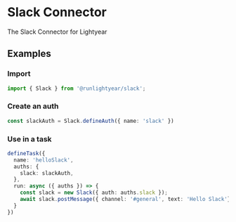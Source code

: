 # Slack Connector

The Slack Connector for Lightyear

## Examples

### Import

```typescript
import { Slack } from '@runlightyear/slack';
```

### Create an auth

```typescript
const slackAuth = Slack.defineAuth({ name: 'slack' })
```

### Use in a task

```typescript
defineTask({
  name: 'helloSlack',
  auths: {
    slack: slackAuth,
  },
  run: async ({ auths }) => {
    const slack = new Slack({ auth: auths.slack });
    await slack.postMessage({ channel: '#general', text: 'Hello Slack'})
  }
})
```
